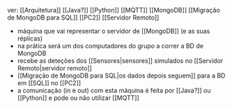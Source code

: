 ver: 
	[[Arquitetura]]
	[[Java?]]
	[[Python]]
	[[MQTT]]
	[[MongoDB]]
	[[Migração de MongoDB para SQL]]
	[[PC2]]
	[[Servidor Remoto]]

- máquina que vai representar o servidor de [[MongoDB]] (e as suas réplicas)
- na prática será um dos computadores do grupo a correr a BD de MongoDB
- recebe as deteções dos [[Sensores|sensores]] simulados no [[Servidor Remoto|servidor remoto]]
- [[Migração de MongoDB para SQL|os dados depois seguem]] para a BD em [[SQL]] no [[PC2]]
- a comunicação (in e out) com esta máquina é feita por [[Java?]] ou [[Python]] e pode ou não utilizar [[MQTT]]
